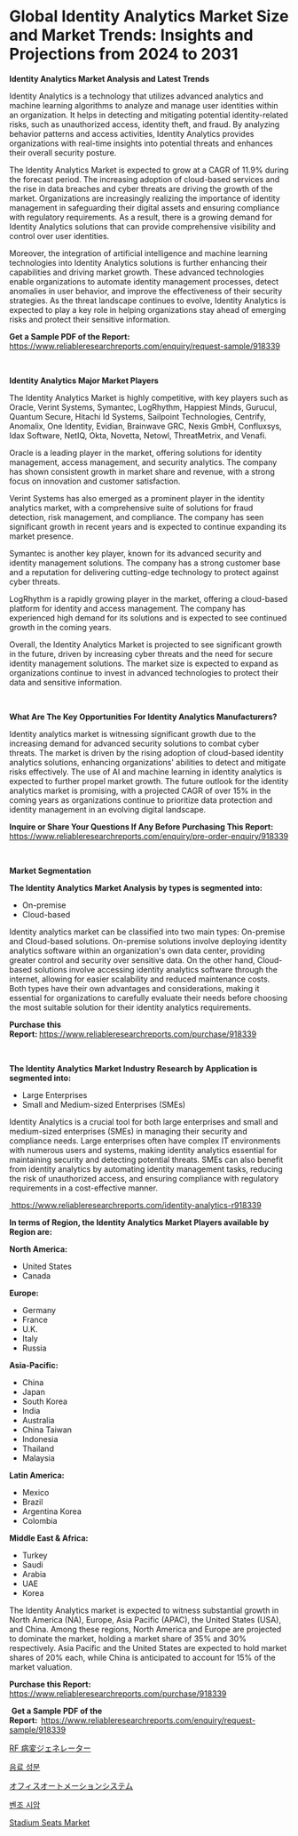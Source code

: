 <p><h1>Global Identity Analytics Market Size and Market Trends: Insights and Projections from 2024 to 2031</h1></p><p><strong>Identity Analytics Market Analysis and Latest Trends</strong></p>
<p><p>Identity Analytics is a technology that utilizes advanced analytics and machine learning algorithms to analyze and manage user identities within an organization. It helps in detecting and mitigating potential identity-related risks, such as unauthorized access, identity theft, and fraud. By analyzing behavior patterns and access activities, Identity Analytics provides organizations with real-time insights into potential threats and enhances their overall security posture.</p><p>The Identity Analytics Market is expected to grow at a CAGR of 11.9% during the forecast period. The increasing adoption of cloud-based services and the rise in data breaches and cyber threats are driving the growth of the market. Organizations are increasingly realizing the importance of identity management in safeguarding their digital assets and ensuring compliance with regulatory requirements. As a result, there is a growing demand for Identity Analytics solutions that can provide comprehensive visibility and control over user identities.</p><p>Moreover, the integration of artificial intelligence and machine learning technologies into Identity Analytics solutions is further enhancing their capabilities and driving market growth. These advanced technologies enable organizations to automate identity management processes, detect anomalies in user behavior, and improve the effectiveness of their security strategies. As the threat landscape continues to evolve, Identity Analytics is expected to play a key role in helping organizations stay ahead of emerging risks and protect their sensitive information.</p></p>
<p><strong>Get a Sample PDF of the Report:&nbsp;</strong> <a href="https://www.reliableresearchreports.com/enquiry/request-sample/918339">https://www.reliableresearchreports.com/enquiry/request-sample/918339</a></p>
<p>&nbsp;</p>
<p><strong>Identity Analytics Major Market Players</strong></p>
<p><p>The Identity Analytics Market is highly competitive, with key players such as Oracle, Verint Systems, Symantec, LogRhythm, Happiest Minds, Gurucul, Quantum Secure, Hitachi Id Systems, Sailpoint Technologies, Centrify, Anomalix, One Identity, Evidian, Brainwave GRC, Nexis GmbH, Confluxsys, Idax Software, NetIQ, Okta, Novetta, Netowl, ThreatMetrix, and Venafi.</p><p>Oracle is a leading player in the market, offering solutions for identity management, access management, and security analytics. The company has shown consistent growth in market share and revenue, with a strong focus on innovation and customer satisfaction.</p><p>Verint Systems has also emerged as a prominent player in the identity analytics market, with a comprehensive suite of solutions for fraud detection, risk management, and compliance. The company has seen significant growth in recent years and is expected to continue expanding its market presence.</p><p>Symantec is another key player, known for its advanced security and identity management solutions. The company has a strong customer base and a reputation for delivering cutting-edge technology to protect against cyber threats.</p><p>LogRhythm is a rapidly growing player in the market, offering a cloud-based platform for identity and access management. The company has experienced high demand for its solutions and is expected to see continued growth in the coming years.</p><p>Overall, the Identity Analytics Market is projected to see significant growth in the future, driven by increasing cyber threats and the need for secure identity management solutions. The market size is expected to expand as organizations continue to invest in advanced technologies to protect their data and sensitive information.</p></p>
<p>&nbsp;</p>
<p><strong>What Are The Key Opportunities For Identity Analytics Manufacturers?</strong></p>
<p><p>Identity analytics market is witnessing significant growth due to the increasing demand for advanced security solutions to combat cyber threats. The market is driven by the rising adoption of cloud-based identity analytics solutions, enhancing organizations' abilities to detect and mitigate risks effectively. The use of AI and machine learning in identity analytics is expected to further propel market growth. The future outlook for the identity analytics market is promising, with a projected CAGR of over 15% in the coming years as organizations continue to prioritize data protection and identity management in an evolving digital landscape.</p></p>
<p><strong>Inquire or Share Your Questions If Any Before Purchasing This Report:</strong> <a href="https://www.reliableresearchreports.com/enquiry/pre-order-enquiry/918339">https://www.reliableresearchreports.com/enquiry/pre-order-enquiry/918339</a></p>
<p>&nbsp;</p>
<p><strong>Market Segmentation</strong></p>
<p><strong>The Identity Analytics Market Analysis by types is segmented into:</strong></p>
<p><ul><li>On-premise</li><li>Cloud-based</li></ul></p>
<p><p>Identity analytics market can be classified into two main types: On-premise and Cloud-based solutions. On-premise solutions involve deploying identity analytics software within an organization's own data center, providing greater control and security over sensitive data. On the other hand, Cloud-based solutions involve accessing identity analytics software through the internet, allowing for easier scalability and reduced maintenance costs. Both types have their own advantages and considerations, making it essential for organizations to carefully evaluate their needs before choosing the most suitable solution for their identity analytics requirements.</p></p>
<p><strong>Purchase this Report:&nbsp;</strong><a href="https://www.reliableresearchreports.com/purchase/918339">https://www.reliableresearchreports.com/purchase/918339</a></p>
<p>&nbsp;</p>
<p><strong>The Identity Analytics Market Industry Research by Application is segmented into:</strong></p>
<p><ul><li>Large Enterprises</li><li>Small and Medium-sized Enterprises (SMEs)</li></ul></p>
<p><p>Identity Analytics is a crucial tool for both large enterprises and small and medium-sized enterprises (SMEs) in managing their security and compliance needs. Large enterprises often have complex IT environments with numerous users and systems, making identity analytics essential for maintaining security and detecting potential threats. SMEs can also benefit from identity analytics by automating identity management tasks, reducing the risk of unauthorized access, and ensuring compliance with regulatory requirements in a cost-effective manner.</p></p>
<p><a href="https://www.reliableresearchreports.com/identity-analytics-r918339">&nbsp;https://www.reliableresearchreports.com/identity-analytics-r918339</a></p>
<p><strong>In terms of Region, the Identity Analytics Market Players available by Region are:</strong></p>
<p>
    <p> <strong> North America: </strong>
        <ul>
            <li>United States</li>
            <li>Canada</li>
        </ul>
        </p> 
    <p> <strong> Europe: </strong>
        <ul>
            <li>Germany</li>
            <li>France</li>
            <li>U.K.</li>
            <li>Italy</li>
            <li>Russia</li>
        </ul>
        </p> 
    <p> <strong> Asia-Pacific: </strong>
        <ul>
            <li>China</li>
            <li>Japan</li>
            <li>South Korea</li>
            <li>India</li>
            <li>Australia</li>
            <li>China Taiwan</li>
            <li>Indonesia</li>
            <li>Thailand</li>
            <li>Malaysia</li>
        </ul>
        </p> 
    <p> <strong> Latin America: </strong>
        <ul>
            <li>Mexico</li>
            <li>Brazil</li>
            <li>Argentina Korea</li>
            <li>Colombia</li>
        </ul>
        </p> 
    <p> <strong> Middle East & Africa: </strong>
        <ul>
            <li>Turkey</li>
            <li>Saudi</li>
            <li>Arabia</li>
            <li>UAE</li>
            <li>Korea</li>
        </ul>
    </p>
    </p>
<p><p>The Identity Analytics market is expected to witness substantial growth in North America (NA), Europe, Asia Pacific (APAC), the United States (USA), and China. Among these regions, North America and Europe are projected to dominate the market, holding a market share of 35% and 30% respectively. Asia Pacific and the United States are expected to hold market shares of 20% each, while China is anticipated to account for 15% of the market valuation.</p></p>
<p><strong>Purchase this Report: </strong><a href="https://www.reliableresearchreports.com/purchase/918339">https://www.reliableresearchreports.com/purchase/918339</a></p>
<p>&nbsp;<strong>Get a Sample PDF of the Report:&nbsp;&nbsp;</strong><a href="https://www.reliableresearchreports.com/enquiry/request-sample/918339">https://www.reliableresearchreports.com/enquiry/request-sample/918339</a></p>
<p><strong></strong></p>
<p><p><a href="https://medium.com/@lonnyguann/rf%E3%83%AC%E3%82%B8%E3%83%A7%E3%83%B3%E7%99%BA%E7%94%9F%E5%99%A8%E5%B8%82%E5%A0%B4%E3%81%A7%E3%81%AF-%E5%B8%82%E5%A0%B4%E3%82%B7%E3%82%A7%E3%82%A2-%E5%B8%82%E5%A0%B4%E5%8B%95%E5%90%91-%E5%B8%82%E5%A0%B4%E6%88%90%E9%95%B7%E3%81%AB%E9%96%A2%E3%81%99%E3%82%8B%E6%83%85%E5%A0%B1%E3%81%8C%E6%8F%90%E4%BE%9B%E3%81%95%E3%82%8C%E3%81%A6%E3%81%84%E3%81%BE%E3%81%99-8b7fb1459ed2">RF 病変ジェネレーター</a></p><p><a href="https://github.com/fredrickeglers/Market-Research-Report-List-2/blob/main/381880452841.md">음료 성분</a></p><p><a href="https://medium.com/@sandrajerde2015/%E3%82%AA%E3%83%95%E3%82%A3%E3%82%B9%E8%87%AA%E5%8B%95%E5%8C%96%E3%82%B7%E3%82%B9%E3%83%86%E3%83%A0%E5%B8%82%E5%A0%B4%E3%81%AE%E8%A6%8B%E9%80%9A%E3%81%97-%E7%94%A3%E6%A5%AD%E6%A6%82%E8%A6%81%E3%81%A8%E4%BA%88%E6%B8%AC-2024%E5%B9%B4%E3%81%8B%E3%82%892031%E5%B9%B4%E3%81%BE%E3%81%A7-52711699148f">オフィスオートメーションシステム</a></p><p><a href="https://github.com/bunxhcci35271755/Market-Research-Report-List-2/blob/main/683376052840.md">벤조 시암</a></p><p><a href="https://www.linkedin.com/pulse/stadium-seats-market-size-outlook-forecast-2024-2031-92odc?trackingId=Ll179oN0mvuVh%2B1Yw9ftnA%3D%3D">Stadium Seats Market</a></p></p>